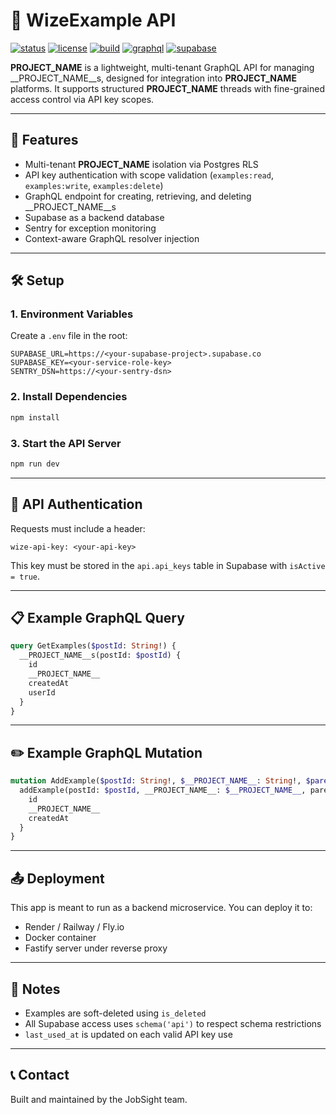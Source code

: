 # 📘 WizeExample API

[![status](https://img.shields.io/badge/status-active-brightgreen)](https://github.com/wizeworks/wize-__PROJECT_NAME__)
[![license](https://img.shields.io/badge/license-MIT-blue.svg)](LICENSE)
[![build](https://img.shields.io/badge/build-passing-success)]()
[![graphql](https://img.shields.io/badge/graphql-supported-ff69b4.svg)]()
[![supabase](https://img.shields.io/badge/supabase-integrated-3ecf8e.svg)]()

__PROJECT_NAME__ is a lightweight, multi-tenant GraphQL API for managing __PROJECT_NAME__s, designed for integration into __PROJECT_NAME__ platforms. It supports structured __PROJECT_NAME__ threads with fine-grained access control via API key scopes.

---

## 🚀 Features
- Multi-tenant __PROJECT_NAME__ isolation via Postgres RLS
- API key authentication with scope validation (`examples:read`, `examples:write`, `examples:delete`)
- GraphQL endpoint for creating, retrieving, and deleting __PROJECT_NAME__s
- Supabase as a backend database
- Sentry for exception monitoring
- Context-aware GraphQL resolver injection

---

## 🛠 Setup

### 1. Environment Variables
Create a `.env` file in the root:
```env
SUPABASE_URL=https://<your-supabase-project>.supabase.co
SUPABASE_KEY=<your-service-role-key>
SENTRY_DSN=https://<your-sentry-dsn>
```

### 2. Install Dependencies
```bash
npm install
```

### 3. Start the API Server
```bash
npm run dev
```

---

## 🔑 API Authentication
Requests must include a header:
```http
wize-api-key: <your-api-key>
```
This key must be stored in the `api.api_keys` table in Supabase with `isActive = true`.

---

## 📋 Example GraphQL Query
```graphql
query GetExamples($postId: String!) {
  __PROJECT_NAME__s(postId: $postId) {
    id
    __PROJECT_NAME__
    createdAt
    userId
  }
}
```

---

## ✏️ Example GraphQL Mutation
```graphql
mutation AddExample($postId: String!, $__PROJECT_NAME__: String!, $parentId: ID) {
  addExample(postId: $postId, __PROJECT_NAME__: $__PROJECT_NAME__, parentId: $parentId) {
    id
    __PROJECT_NAME__
    createdAt
  }
}
```

---

## 📤 Deployment
This app is meant to run as a backend microservice. You can deploy it to:
- Render / Railway / Fly.io
- Docker container
- Fastify server under reverse proxy

---

## 🧩 Notes
- Examples are soft-deleted using `is_deleted`
- All Supabase access uses `schema('api')` to respect schema restrictions
- `last_used_at` is updated on each valid API key use

---

## 📞 Contact
Built and maintained by the JobSight team.
